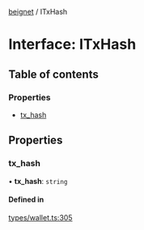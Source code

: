 [beignet](../README.md) / ITxHash

# Interface: ITxHash

## Table of contents

### Properties

- [tx\_hash](ITxHash.md#tx_hash)

## Properties

### tx\_hash

• **tx\_hash**: `string`

#### Defined in

[types/wallet.ts:305](https://github.com/synonymdev/beignet/blob/6c60ef8/src/types/wallet.ts#L305)
